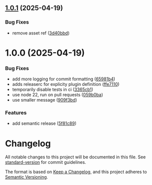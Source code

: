 ## [1.0.1](https://github.com/smar-imran-khawaja/smar-mcp/compare/v1.0.0...v1.0.1) (2025-04-19)


### Bug Fixes

* remove asset ref ([3d40bbd](https://github.com/smar-imran-khawaja/smar-mcp/commit/3d40bbd3d10ff8c4daa9404f99c5979d4dffc6cb))

# 1.0.0 (2025-04-19)


### Bug Fixes

* add more logging for commit formatting ([65981b4](https://github.com/smar-imran-khawaja/smar-mcp/commit/65981b4522f331554adda03c38bcd13b75f9e621))
* adds releaserc for explicity plugin definition ([ffe7110](https://github.com/smar-imran-khawaja/smar-mcp/commit/ffe7110d45913cab965f3b066425aa0b71356217))
* temporarily disable tests in ci ([3365cb1](https://github.com/smar-imran-khawaja/smar-mcp/commit/3365cb12f7ba9df95417cbbe8c70c627cabb0c82))
* use node 22, run on pull requests ([059b0ba](https://github.com/smar-imran-khawaja/smar-mcp/commit/059b0bae9edd87198024b89ae90f3639096b5463))
* use smaller message ([909f3bd](https://github.com/smar-imran-khawaja/smar-mcp/commit/909f3bd97803911a8b31ab0716f8512b9f569586))


### Features

*  add semantic release ([5f81c89](https://github.com/smar-imran-khawaja/smar-mcp/commit/5f81c89472d6ca09f48e6aa187b95e295cbc3887))

# Changelog

All notable changes to this project will be documented in this file. See [standard-version](https://github.com/conventional-changelog/standard-version) for commit guidelines.

The format is based on [Keep a Changelog](https://keepachangelog.com/en/1.0.0/),
and this project adheres to [Semantic Versioning](https://semver.org/spec/v2.0.0.html).
